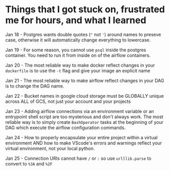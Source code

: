 # Things that I got stuck on, frustrated me for hours, and what I learned
Jan 18 - Postgres wants double quotes (`"` not `'`) around names to preseve case, otherwise it will automatically change everything to lowercase.

Jan 19 - For some reason, you cannot use `psql` inside the postgres container. You need to run it from inside on of the airflow containers.

Jan 20 - The most reliable way to make docker reflect changes in your `dockerfile` is to use the `-t` flag and give your image an explicit name

Jan 21 - The most reliable way to make airflow reflect changes in your DAG is to change the DAG name.

Jan 22 - Bucket names in google cloud storage must be GLOBALLY unique across ALL of GCS, not just your account and your projects

Jan 23 - Adding airflow connections via an environment variable or an entrypoint shell script are too mysterious and don't always work. The most reliable way is to simply create `BashOperator` tasks at the beginning of your DAG which execute the airflow configuration commands.

Jan 24 - How to properly encapsulate your entire project within a virtual environment AND how to make VScode's errors and warnings reflect your virtual environment, not your local python.

Jan 25 - Connection URIs cannot have `/` or `:` so use `urlllib.parse` to convert to `%3A` and `%2F`